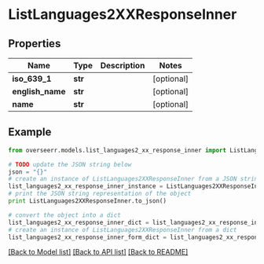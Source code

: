 # ListLanguages2XXResponseInner


## Properties

Name | Type | Description | Notes
------------ | ------------- | ------------- | -------------
**iso_639_1** | **str** |  | [optional] 
**english_name** | **str** |  | [optional] 
**name** | **str** |  | [optional] 

## Example

```python
from overseerr.models.list_languages2_xx_response_inner import ListLanguages2XXResponseInner

# TODO update the JSON string below
json = "{}"
# create an instance of ListLanguages2XXResponseInner from a JSON string
list_languages2_xx_response_inner_instance = ListLanguages2XXResponseInner.from_json(json)
# print the JSON string representation of the object
print ListLanguages2XXResponseInner.to_json()

# convert the object into a dict
list_languages2_xx_response_inner_dict = list_languages2_xx_response_inner_instance.to_dict()
# create an instance of ListLanguages2XXResponseInner from a dict
list_languages2_xx_response_inner_form_dict = list_languages2_xx_response_inner.from_dict(list_languages2_xx_response_inner_dict)
```
[[Back to Model list]](../README.md#documentation-for-models) [[Back to API list]](../README.md#documentation-for-api-endpoints) [[Back to README]](../README.md)


